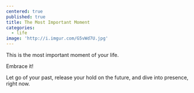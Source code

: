 ```yaml
---
centered: true
published: true
title: The Most Important Moment
categories:
  - life
image: 'http://i.imgur.com/G5vWd7U.jpg'
---
```

This
is the most important moment 
of your life.

Embrace it!

Let go of your past,
release your hold on the future,
and dive into presence,
right now.
